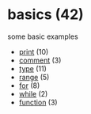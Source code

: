 # basics (42)
some basic examples

+ [print](print/README.md) (10)
+ [comment](comment/README.md) (3)
+ [type](type/README.md) (11)
+ [range](range/README.md) (5)
+ [for](for/README.md) (8)
+ [while](while/README.md) (2)
+ [function](function/README.md) (3)
